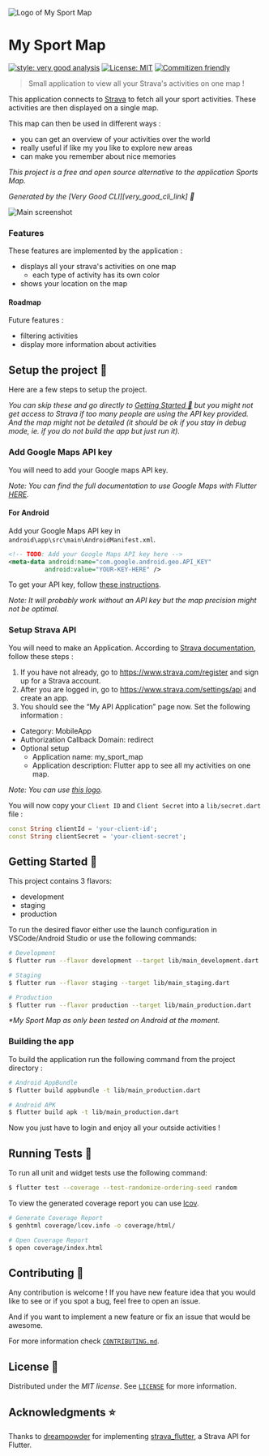 ![Logo of My Sport Map](assets/logo.png)

# My Sport Map

[![style: very good analysis][very_good_analysis_badge]][very_good_analysis_link]
[![License: MIT][license_badge]][license_link]
[![Commitizen friendly](https://img.shields.io/badge/commitizen-friendly-brightgreen.svg)](http://commitizen.github.io/cz-cli/)

> Small application to view all your Strava's activities on one map !

This application connects to [Strava](https://www.strava.com/) to fetch all
your sport activities. These activities are then displayed on a single map.

This map can then be used in different ways :
- you can get an overview of your activities over the world
- really useful if like my you like to explore new areas
- can make you remember about nice memories

*This project is a free and open source alternative to the application Sports
Map.*

*Generated by the [Very Good CLI][very_good_cli_link] 🤖*

![Main screenshot](assets/screenshots/screenshot_main.jpg)

### Features

These features are implemented by the application :
- displays all your strava's activities on one map
  - each type of activity has its own color
- shows your location on the map

#### Roadmap

Future features :
- filtering activities
- display more information about activities

## Setup the project 🔧

Here are a few steps to setup the project.

*You can skip these and go directly to [Getting Started
🚀](#getting-started-🚀) but you might not get access to Strava if too many
people are using the API key provided. And the map might not be detailed (it
should be ok if you stay in debug mode, ie. if you do not build the app but
just run it).*

### Add Google Maps API key

You will need to add your Google maps API key.

*Note:
You can find the full documentation to use Google Maps with Flutter
[HERE](https://codelabs.developers.google.com/codelabs/google-maps-in-flutter/).*

#### For Android

Add your Google Maps API key in `android\app\src\main\AndroidManifest.xml`.

```xml
<!-- TODO: Add your Google Maps API key here -->
<meta-data android:name="com.google.android.geo.API_KEY"
          android:value="YOUR-KEY-HERE" />
```

To get your API key, follow [these instructions](https://developers.google.com/maps/documentation/android-sdk/get-api-key).

*Note:
It will probably work without an API key but the map precision might not be
optimal.*

### Setup Strava API

You will need to make an Application. According to [Strava
documentation](https://developers.strava.com/docs/getting-started/), follow
these steps :

1. If you have not already, go to https://www.strava.com/register and sign up for a Strava account.
2. After you are logged in, go to https://www.strava.com/settings/api and create an app.
3. You should see the “My API Application” page now. Set the following information :
  - Category: MobileApp
  - Authorization Callback Domain: redirect
  - Optional setup
    - Application name: my_sport_map
    - Application description: Flutter app to see all my activities on one map.

*Note: You can use [this logo](assets/map_logo.png).*

You will now copy your `Client ID` and `Client Secret` into a `lib/secret.dart`
file :

```dart
const String clientId = 'your-client-id';
const String clientSecret = 'your-client-secret';
```

## Getting Started 🚀

This project contains 3 flavors:

- development
- staging
- production

To run the desired flavor either use the launch configuration in VSCode/Android Studio or use the following commands:

```sh
# Development
$ flutter run --flavor development --target lib/main_development.dart

# Staging
$ flutter run --flavor staging --target lib/main_staging.dart

# Production
$ flutter run --flavor production --target lib/main_production.dart
```

_\*My Sport Map as only been tested on Android at the moment._

### Building the app

To build the application run the following command from the project directory :
```sh
# Android AppBundle
$ flutter build appbundle -t lib/main_production.dart

# Android APK
$ flutter build apk -t lib/main_production.dart
```

Now you just have to login and enjoy all your outside activities !

## Running Tests 🧪

To run all unit and widget tests use the following command:

```sh
$ flutter test --coverage --test-randomize-ordering-seed random
```

To view the generated coverage report you can use [lcov](https://github.com/linux-test-project/lcov).

```sh
# Generate Coverage Report
$ genhtml coverage/lcov.info -o coverage/html/

# Open Coverage Report
$ open coverage/index.html
```

## Contributing 🙌

Any contribution is welcome ! If you have new feature idea that you would like
to see or if you spot a bug, feel free to open an issue.

And if you want to implement a new feature or fix an issue that would be
awesome.

For more information check [`CONTRIBUTING.md`](./CONTRIBUTING.md).

## License 📄

Distributed under the *MIT license*. See
[`LICENSE`](https://github.com/Nenuphar12/MySportMap/blob/main/LICENSE)
for more information.

## Acknowledgments ⭐

Thanks to [dreampowder](https://github.com/dreampowder/) for implementing
[strava_flutter](https://github.com/dreampowder/strava_flutter/), a Strava API
for Flutter.

[license_badge]: https://img.shields.io/badge/license-MIT-blue.svg
[license_link]: LICENSE
[very_good_analysis_badge]: https://img.shields.io/badge/style-very_good_analysis-B22C89.svg
[very_good_analysis_link]: https://pub.dev/packages/very_good_analysis
